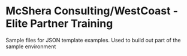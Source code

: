 # McShera Consulting/WestCoast - Elite Partner Training
Sample files for JSON template examples.  Used to build out part of the sample environment

